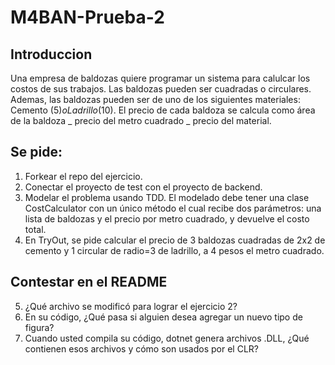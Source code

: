 # M4BAN-Prueba-2

## Introduccion

Una empresa de baldozas quiere programar un sistema para calulcar los costos de sus trabajos. Las baldozas pueden ser cuadradas o circulares. Ademas, las baldozas pueden ser de uno de los siguientes materiales: Cemento ($5) o Ladrillo ($10). El precio de cada baldoza se calcula como área de la baldoza _ precio del metro cuadrado _ precio del material.

## Se pide:

1. Forkear el repo del ejercicio.
2. Conectar el proyecto de test con el proyecto de backend.
3. Modelar el problema usando TDD. El modelado debe tener una clase CostCalculator con un único método el cual recibe dos parámetros: una lista de baldozas y el precio por metro cuadrado, y devuelve el costo total.
4. En TryOut, se pide calcular el precio de 3 baldozas cuadradas de 2x2 de cemento y 1 circular de radio=3 de ladrillo, a 4 pesos el metro cuadrado.

## Contestar en el README

5. ¿Qué archivo se modificó para lograr el ejercicio 2?
6. En su código, ¿Qué pasa si alguien desea agregar un nuevo tipo de figura?
7. Cuando usted compila su código, dotnet genera archivos .DLL, ¿Qué contienen esos archivos y cómo son usados por el CLR?
